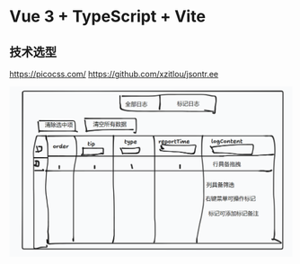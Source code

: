 # Vue 3 + TypeScript + Vite

## 技术选型

https://picocss.com/
https://github.com/xzitlou/jsontr.ee

![alt text](image.png)